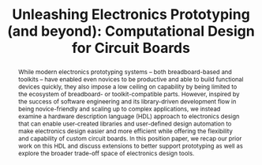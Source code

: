 ---
number: 24
title: "Unleashing Electronics Prototyping (and beyond): Computational Design for Circuit Boards"

author0_name: Richard Lin
author0_email: 
author0_affiliation: UCLA
author0_video: 

author1_name: Rohit Ramesh
author1_email: 
author1_affiliation: UC Berkeley
author1_video: 

author2_name: Prabal Dutta
author2_email: 
author2_affiliation: UC Berkeley
author2_video: 

author3_name: Björn Hartmann
author3_email: 
author3_affiliation: UC Berkeley
author3_video: 

author4_name: Ankur Mehta
author4_email: 
author4_affiliation: UCLA
author4_video: 

abstract: "While modern electronics prototyping systems – both breadboard-based and toolkits – have enabled even novices to be productive and able to build functional devices quickly, they also impose a low ceiling on capability by being limited to the ecosystem of breadboard- or toolkit-compatible parts. However, inspired by the success of software engineering and its library-driven development flow in being novice-friendly and scaling up to complex applications, we instead examine a hardware description language (HDL) approach to electronics design that can enable user-created libraries and user-defined design automation to make electronics design easier and more efficient while offering the flexibility and capability of custom circuit boards. In this position paper, we recap our prior work on this HDL and discuss extensions to better support prototyping as well as explore the broader trade-off space of electronics design tools."

pdf: 
---
